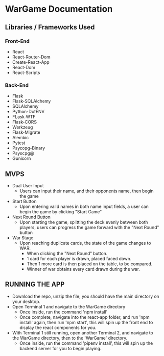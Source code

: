 # WarGame Documentation

## Libraries / Frameworks Used

### Front-End

  - React
  - React-Router-Dom
  - Create-React-App
  - React-Dom
  - React-Scripts

### Back-End

  - Flask
  - Flask-SQLAlchemy
  - SQLAlchemy
  - Python-DotENV
  - FLask-WTF
  - Flask-CORS
  - Werkzeug
  - Flask-Migrate
  - Alembic
  - Pytest
  - Psycopg-Binary
  - Psyocpg@
  - Gunicorn

## MVPS

  - Dual User Input 
    - Users can input their name, and their opponents name, then begin the game
  - Start Button
    - Upon entering valid names in both name input fields, a user can begin the game by clicking "Start Game"
  - Next Round Button
    - Upon starting the game, splitting the deck evenly between both players, users can progress the game forward with the "Next Round" button
  - War Stage
    - Upon reaching duplicate cards, the state of the game changes to WAR.
      - When clicking the "Next Round" button.
      - 1 card for each player is drawn, placed faced down. 
      - Then 1 more card is then placed on the table, to be compared. 
      - Winner of war obtains every card drawn during the war.

## RUNNING THE APP

  - Download the repo, unzip the file, you should have the main directory on your desktop.
  - Open Terminal 1 and navigate to the WarGame directory
    - Once inside, run the command 'npm install'
    - Once complete, navigate into the react-app folder, and run 'npm install' again, then run 'npm start', this will spin up the front end         to display the react components for you.
  - With Terminal 1 still running, open another Terminal 2, and navigate to the WarGame directory, then to the 'WarGame' directory.
    - Once inside, run the command 'pipenv install', this will spin up the backend server for you to begin playing.
